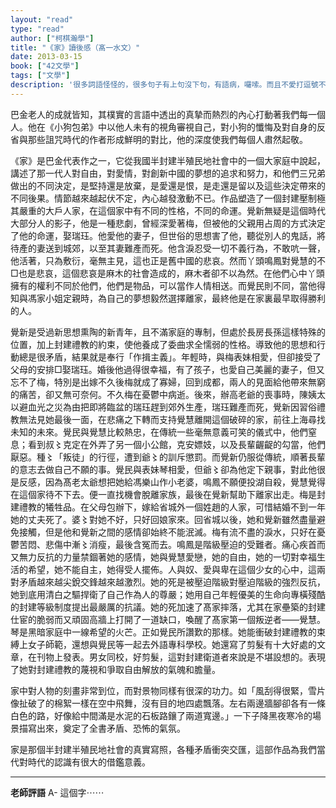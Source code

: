 ```yaml
---
layout: "read"
type: "read"
author: ["柯棋瀚學"]
title: "《家》讀後感（髙一水文）"
date: 2013-03-15
book: ["42文學"]
tags: ["文學"]
description: '很多詞語怪怪的，很多句子有上句沒下句，有語病，囉嗦。而且不愛打逗號不分段。像是寒假作業。'
---
```


巴金老人的成就皆知，其樸實的言語中透出的真摯而熱烈的內心打動著我們每一個人。他在《小狗包弟》中以他人未有的視角審視自己，對小狗的懺悔及對自身的反省與那些詛咒時代的作者形成鮮明的對比，他的深度使我們每個人肅然起敬。

《家》是巴金代表作之一，它從我國半封建半殖民地社會中的一個大家庭中說起，講述了那一代人對自由，對愛情，對創新中國的夢想的追求和努力，和他們三兄弟做出的不同決定，是堅持還是放棄，是愛還是恨，是走還是留以及這些決定帶來的不同後果。情節越來越起伏不定，內心越發激動不已。作品塑造了一個封建壓制極其嚴重的大戶人家，在這個家中有不同的性格，不同的命運。覺新無疑是這個時代大部分人的影子，他是一種悲劇，曾經深愛著梅，但被他的父親用占周的方式決定了他的命運，娶瑞珏。他愛他的妻子，但世俗的思想害了他，聽從別人的鬼話，將待產的妻送到城郊，以至其妻難產而死。他含淚忍受一切不義行為，不敢吭一聲，他活著，只為敷衍，毫無主見，這也正是舊中國的悲哀。然而丫頭鳴鳳對覺慧的不□也是悲哀，這個悲哀是麻木的社會造成的，麻木者卻不以為然。在他們心中丫頭擁有的權利不同於他們，他們是物品，可以當作人情相送。而覺民則不同，當他得知與馮家小姐定親時，為自己的夢想毅然選擇離家，最終他是在家裏最早取得勝利的人。

覺新是受過新思想熏陶的新青年，且不滿家庭的專制，但處於長房長孫這樣特殊的位置，加上封建禮教的約束，使他養成了委曲求全懦弱的性格。導致他的思想和行動總是很矛盾，結果就是奉行「作揖主義」。年輕時，與梅表妹相愛，但卻接受了父母的安排□娶瑞珏。婚後他過得很幸福，有了孩子，也愛自己美麗的妻子，但又忘不了梅，特別是出嫁不久後梅就成了寡婦，回到成都，兩人的見面給他帶來無窮的痛苦，卻又無可奈何。不久梅在憂鬱中病逝。後來，辦高老爺的喪事時，陳姨太以避血光之災為由把即將臨盆的瑞珏趕到郊外生產，瑞珏難產而死，覺新因習俗禮教無法見她最後一面，在悲痛之下轉而支持覺慧離開這個破碎的家，前往上海尋找未知的未來。覺民與覺慧比較熱忠，在傳統一些毫無意義可笑的儀式中，他們窒息；看到叔〻克定在外弄了另一個小公館，克安嫖妓，以及長輩齷齪的勾當，他們厭惡。種〻「叛徒」的行徑，遭到爺〻的訓斥懲罰。而覺新仍服從傳統，順著長輩的意志去做自己不願的事。覺民與表妹琴相愛，但爺〻卻為他定下親事，對此他很是反感，因為髙老太爺想把她給馮樂山作小老婆，鳴鳳不願便投湖自殺，覺慧覺得在這個家待不下去。便一直找機會脫離家族，最後在覺新幫助下離家出走。梅是封建禮教的犧牲品。在父母包辦下，嫁給省城外一個姓趙的人家，可惜結婚不到一年她的丈夫死了。婆〻對她不好，只好回娘家來。回省城以後，她和覺新雖然盡量避免接觸，但是他和覺新之間的感情卻始終不能泯滅。梅有流不盡的淚水，只好在憂鬱苦悶、悲傷中漸〻消瘦，最後含冤而去。鳴鳳是階級壓迫的受難者。痛心疾首而又無力反抗的力量禁錮著她的感情，她與覺慧愛戀，她的自由，她的一切對幸福生活的希望，她不能自主，她得受人擺佈。人與奴、愛與卑在這個少女的心中，這兩對矛盾越來越尖銳交鋒越來越激烈。她的死是被壓迫階級對壓迫階級的強烈反抗，她到底用清白之驅捍衛了自己作為人的尊嚴；她用自己年輕優美的生命向專橫殘酷的封建等級制度提出最嚴厲的抗議。她的死加速了髙家摔落，尤其在家壘築的封建仕宦的脆弱而又頑固高牆上打開了一道缺口，喚醒了髙家第一個叛逆者——覺慧。琴是黑暗家庭中一線希望的火芒。正如覺民所讚歎的那樣。她能衝破封建禮教的束縛上女子師範，還想與覺民等一起去外語專科學校。她還寫了剪髮有十大好處的文章，在刊物上發表。男女同校，好剪髮，這對封建衛道者來說是不堪設想的。表現了她對封建禮教的蔑視和爭取自由解放的氣魄和膽量。

家中對人物的刻畫非常到位，而對景物同樣有很深的功力。如「風刮得很緊，雪片像扯破了的棉絮一樣在空中飛舞，沒有目的地四處飄落。左右兩邊牆腳卻各有一條白色的路，好像給中間滿是水泥的石板路鑲了兩道寬邊。」一下子降黑夜寒冷的場景描寫出來，奠定了全書矛盾、恐怖的氣氛。

家是那個半封建半殖民地社會的真實寫照，各種矛盾衝突交匯，這部作品為我們當代對時代的認識有很大的借鑑意義。

---

**老師評語** A- 這個字⋯⋯